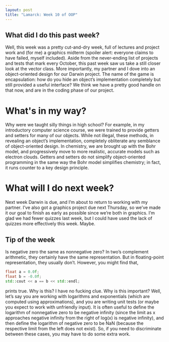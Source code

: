 ```yaml
---
layout: post
title: "Lamarck: Week 10 of OOP"
---
```


## What did I do this past week?
Well, this week was a pretty cut-and-dry week, full of lectures and project work and (for me) a graphics midterm (spoiler alert: everyone claims to have failed, myself included). Aside from the never-ending list of projects and tests that mark every October, this past week saw us take a still closer look at the vector class. More importantly, my partner and I dove into an object-oriented design for our Darwin project. The name of the game is encapsulation: how do you hide an object’s implementation completely but still provided a useful interface? We think we have a pretty good handle on that now, and are in the coding phase of our project. 

# What's in my way?
Why were we taught silly things in high school? For example, in my introductory computer science course, we were trained to provide getters and setters for many of our objects. While not illegal, these methods, in revealing an object’s implementation, completely obliterate any semblance of object-oriented design. In chemistry, we are brought up with the Bohr model, and progressively move to more realistic, accurate models such as electron clouds. Getters and setters do not simplify object-oriented programming in the same way the Bohr model simplifies chemistry; in fact, it runs counter to a key design principle. 

# What will I do next week?
Next week Darwin is due, and I’m about to return to working with my partner. I’ve also got a graphics project due next Thursday, so we’ve made it our goal to finish as early as possible since we’re both in graphics. I’m glad we had fewer quizzes last week, but I could have used the lack of quizzes more effectively this week. Maybe.

## Tip of the week
Is negative zero the same as nonnegative zero? In two’s complement arithmetic, they certainly have the same representation. But in floating-point representation, they usually don’t. However, you might find that,

```c++
float a = 0.0f;
float b = -0.0f;
std::cout << a == b << std::endl;
```

prints true. Why is this? I have no fucking clue. Why is this important? Well, let’s say you are working with logarithms and exponentials (which are computed using approximations), and you are writing unit tests (or maybe you expect to work with unfriendly input). It is often useful to define the logarithm of nonnegative zero to be negative infinity (since the limit as x approaches negative infinity from the right of log(x) is negative infinity), and then define the logarithm of negative zero to be NaN (because the respective limit from the left does not exist). So, if you need to discriminate between these cases, you may have to do some extra work.
